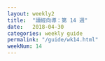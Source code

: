 ```yaml
---
layout: weekly2
title:  "讀經向導：第 14 週"
date:   2018-04-30
categories: weekly guide
permalink: "/guide/wk14.html"
weekNum: 14
---
```

